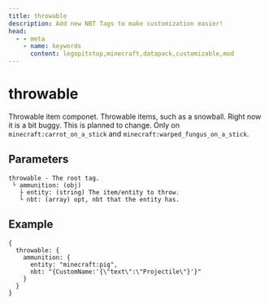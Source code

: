 ```yaml
---
title: throwable
description: Add new NBT Tags to make customization easier! 
head:
  - - meta
    - name: keywords
      content: legopitstop,minecraft,datapack,customizable,mod
---
```


# throwable

Throwable item componet. Throwable items, such as a snowball. Right now it is a bit buggy. This is planned to change. Only on `minecraft:carrot_on_a_stick` and `minecraft:warped_fungus_on_a_stick`.

## Parameters

```
throwable - The root tag.
 └ ammunition: (obj)
   ├ entity: (string) The item/entity to throw.
   └ nbt: (array) opt, nbt that the entity has.
```

## Example

```snbt
{
  throwable: {
    ammunition: {
      entity: "minecraft:pig",
      nbt: "{CustomName:'{\"text\":\"Projectile\"}'}"
    }
  }
}
```
